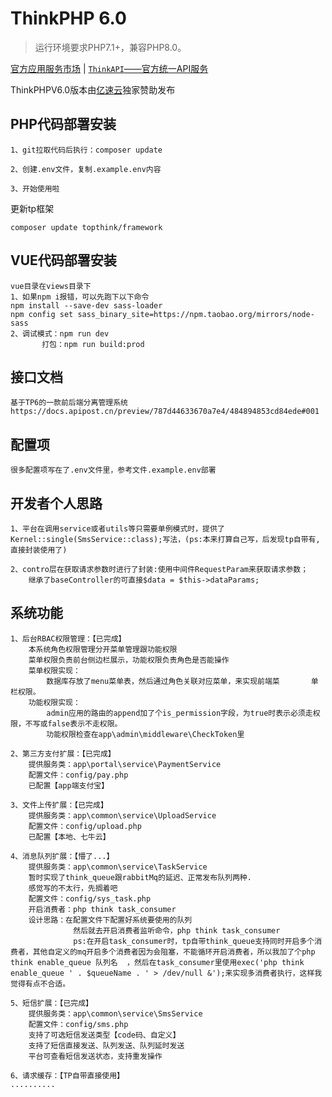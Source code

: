 ThinkPHP 6.0
===============

> 运行环境要求PHP7.1+，兼容PHP8.0。

[官方应用服务市场](https://market.topthink.com) | [`ThinkAPI`——官方统一API服务](https://docs.topthink.com/think-api)

ThinkPHPV6.0版本由[亿速云](https://www.yisu.com/)独家赞助发布

## PHP代码部署安装

~~~
1、git拉取代码后执行：composer update

2、创建.env文件，复制.example.env内容

3、开始使用啦
~~~

更新tp框架

~~~
composer update topthink/framework
~~~

## VUE代码部署安装

~~~
vue目录在views目录下
1、如果npm i报错，可以先跑下以下命令
npm install --save-dev sass-loader
npm config set sass_binary_site=https://npm.taobao.org/mirrors/node-sass
2、调试模式：npm run dev
       打包：npm run build:prod
~~~

## 接口文档

~~~
基于TP6的一款前后端分离管理系统
https://docs.apipost.cn/preview/787d44633670a7e4/484894853cd84ede#001
~~~

## 配置项

~~~
很多配置项写在了.env文件里，参考文件.example.env部署
~~~

## 开发者个人思路

~~~
1、平台在调用service或者utils等只需要单例模式时，提供了Kernel::single(SmsService::class);写法，(ps:本来打算自己写，后发现tp自带有,直接封装使用了)

2、contro层在获取请求参数时进行了封装:使用中间件RequestParam来获取请求参数；
    继承了baseController的可直接$data = $this->dataParams;
~~~

## 系统功能

~~~
1、后台RBAC权限管理：【已完成】
    本系统角色权限管理分开菜单管理跟功能权限
    菜单权限负责前台侧边栏展示，功能权限负责角色是否能操作
    菜单权限实现：
        数据库存放了menu菜单表，然后通过角色关联对应菜单，来实现前端菜       单栏权限。
    功能权限实现：
        admin应用的路由的append加了个is_permission字段，为true时表示必须走权限，不写或false表示不走权限。
        功能权限检查在app\admin\middleware\CheckToken里
       
2、第三方支付扩展：【已完成】
    提供服务类：app\portal\service\PaymentService
    配置文件：config/pay.php
    已配置【app端支付宝】
        
3、文件上传扩展：【已完成】
    提供服务类：app\common\service\UploadService
    配置文件：config/upload.php
    已配置【本地、七牛云】
        
4、消息队列扩展：【懵了...】
    提供服务类：app\common\service\TaskService
    暂时实现了think_queue跟rabbitMq的延迟、正常发布队列两种.
    感觉写的不太行，先搁着吧
    配置文件：config/sys_task.php
    开启消费者：php think task_consumer
    设计思路：在配置文件下配置好系统要使用的队列
              然后就去开启消费者监听命令，php think task_consumer
              ps:在开启task_consumer时，tp自带think_queue支持同时开启多个消费者，其他自定义的mq开启多个消费者因为会阻塞，不能循环开启消费者，所以我加了个php think enable_queue 队列名  ，然后在task_consumer里使用exec('php think enable_queue ' . $queueName . ' > /dev/null &');来实现多消费者执行，这样我觉得有点不合适。
        
5、短信扩展：【已完成】
    提供服务类：app\common\service\SmsService
    配置文件：config/sms.php
    支持了可选短信发送类型【code码、自定义】
    支持了短信直接发送、队列发送、队列延时发送
    平台可查看短信发送状态，支持重发操作

6、请求缓存：【TP自带直接使用】
..........
~~~
